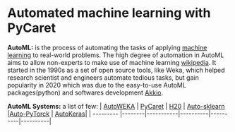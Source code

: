 # Automated machine learning with PyCaret
**AutoML:** is the process of automating the tasks of applying [machine learning](https://en.wikipedia.org/wiki/Machine_learning) to real-world problems. The high degree of automation in AutoML aims to allow non-experts to make use of machine learning [wikipedia](https://en.wikipedia.org/wiki/Automated_machine_learning).
It started in the 1990s as a set of open source tools, like Weka, which helped research scientist and engineers automate tedious tasks, but gain popularity in 2020 which was due to the easy-to-use AutoML packages(python) and softwares development [Akkio](https://www.akkio.com/post/how-does-automated-machine-learning-work#:~:text=History%20of%20AutoML&text=It%20originated%20in%20the%201990s,development%20of%20more%20sophisticated%20techniques.).



**AutoML Systems:** a list of few:
| [AutoWEKA](https://www.cs.ubc.ca/labs/algorithms/Projects/autoweka/) | [PyCaret](https://pycaret.org/) | [H20](https://docs.h2o.ai/h2o/latest-stable/h2o-docs/automl.html) | [Auto-sklearn](https://automl.github.io/auto-sklearn/master/) |[Auto-PyTorck](https://github.com/automl/Auto-PyTorch) | [AutoKeras](https://autokeras.com/)|
| --------- |--------|-----------|----------|----------|----------|
